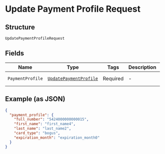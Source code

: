 
# Update Payment Profile Request

## Structure

`UpdatePaymentProfileRequest`

## Fields

| Name | Type | Tags | Description | Getter | Setter |
|  --- | --- | --- | --- | --- | --- |
| `PaymentProfile` | [`UpdatePaymentProfile`](../../doc/models/update-payment-profile.md) | Required | - | UpdatePaymentProfile getPaymentProfile() | setPaymentProfile(UpdatePaymentProfile paymentProfile) |

## Example (as JSON)

```json
{
  "payment_profile": {
    "full_number": "5424000000000015",
    "first_name": "first_name4",
    "last_name": "last_name2",
    "card_type": "bogus",
    "expiration_month": "expiration_month0"
  }
}
```

